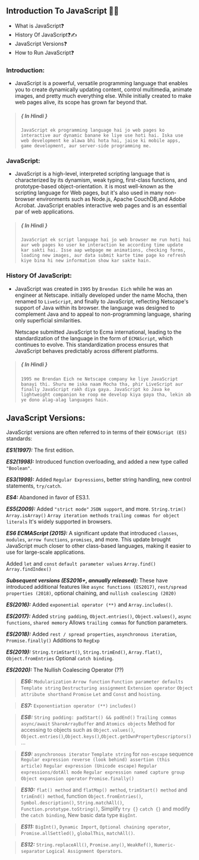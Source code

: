 ## Introduction To JavaScript 🧑‍💻
- What is JavaScript❓
- History Of JavaScript❓✍
- JavaScript Versions❓
- How to Run JavaScript❓


### Introduction:
- JavaScript is a powerful, versatile programming language that enables you to create dynamically updating content, control multimedia, animate images, and pretty much everything else. While initially created to make web pages alive, its scope has grown far beyond that.

>##### { In Hindi }
> `JavaScript ek programming language hai jo web pages ko interactive aur dynamic banane ke liye use hoti hai. Iska use web development ke alawa bhi hota hai, jaise ki mobile apps, game development, aur server-side programming me.`

### JavaScript:
- JavaScript is a high-level, interpreted scripting language that is characterized by its dynamism, weak typing, first-class functions, and prototype-based object-orientation. it is most well-known as the scripting language for Web pages, but it's also used in many non-browser environments such as Node.js, Apache CouchDB,and Adobe Acrobat. JavaScript enables interactive web pages and is an essential par of web applications.

>##### { In Hindi }
> `JavaScript ek script language hai jo web browser me run hoti hai aur web pages ko user ke interaction ke according time update kar sakti hai. Isse aap webpage me animations, checking forms, loading new images, aur data submit karte time page ko refresh kiye bina hi new information show kar sakte hain.`


### History Of JavaScript: 
- JavaScript was created in `1995` by `Brendan Eich` while he was an engineer at Netscape. initially developed under the name Mocha, then renamed to `LiveScript`, and finally to JavaScript, reflecting Netscape's support of Java within its browser. the language was designed to complement Java and to appeal to non-programming language, sharing only superficial similarities.

     Netscape submitted JavaScript to Ecma international, leading to the standardization of the language in the form of `ECMAScript`, which continues to evolve. This standardization process ensures that JavaScript behaves predictably across different platforms.

>##### { In Hindi }
> `1995 me Brendan Eich ne Netscape company ke liye JavaScript banayi thi. Shuru me iska naam Mocha tha, phir LiveScript aur finally JavaScript rakh diya gaya. JavaScript ko Java ke lightweight companion ke roop me develop kiya gaya tha, lekin ab ye dono alag-alag languages hain.`


## JavaScript Versions:
JavaScript versions are often referred to in terms of their `ECMAScript (ES)` standards:

***ES1(1997):*** The first edition.

***ES2(1998):*** Introduced function overloading, and added a new type called `"Boolean"`.

***ES3(1999):*** Added `Regular Expressions`, better string handling, new control statements, `try/catch`. 

***ES4:*** Abandoned in favor of ES3.1.

***ES5(2009):*** Added `"strict mode"` `JSON support`, and more. `String.trim()` `Array.isArray()` `Array iteration methods` `trailing commas for object literals` It's widely supported in browsers.

***ES6	ECMAScript (2015):*** A significant update that introduced `classes`, `modules`, `arrow functions`, `promises`, and more. This update brought JavaScript much closer to other class-based languages, making it easier to use for large-scale applications.

Added  `let` and `const` `default parameter values` `Array.find()` `Array.findIndex()`

***Subsequent versions (ES2016+, annually released):*** These have introduced additional features like `async functions (ES2017)`, `rest/spread properties (2018)`, optional chaining, and `nullish coalescing (2020)`

***ES(2016):*** Added `exponential operator (**)` and `Array.includes()`.

***ES(2017):***  Added `string padding`, `Object.entries()`, `Object.values()`, `async functions`, `shared memory`
Allows `trailing commas` for function parameters.

***ES(2018):*** Added `rest / spread properties`,  `asynchronous iteration`, `Promise.finally()`
Additions to `RegExp`

***ES(2019):*** `String.trimStart()`, `String.trimEnd()`, `Array.flat()`, `Object.fromEntries`
Optional `catch binding`.

***ES(2020):*** The Nullish Coalescing Operator (??)

>***ES6:***  `Modularization` `Arrow function` `Function parameter defaults` `Template string` `Destructuring assignment` `Extension operator` `Object attribute shorthand` `Promise` `Let` and `Const` and `hoisting`.

>***ES7:***  `Exponentiation operator (**)` `includes()`

>***ES8:***  `String padding: padStart() && padEnd()` `Trailing commas` `async/await` `ShareArrayBuffer` and `Atomics objects` Method for accessing to objects such as `Object.values()`, `Object.entries()`,`Object.keys()`,`Object.getOwnPropertyDescriptors()`… 

>***ES9:*** `asynchronous iterator`
`Template string` for `non-escape` sequence 
`Regular expression reverse (look behind) assertion (this article)`
`Regular expression (Unicode escape)`
`Regular expressions/dotAll mode`
`Regular expression named capture group`
`Object expansion operator`
`Promise.finally()`

>***ES10:*** `flat() method` and `flatMap() method`, `trimStart() method` and `trimEnd() method`, function `Object.fromEntries()`, `Symbol.description()`, `String.matchAll()`, `Function.prototype.toString()`, Simplify `try {}` `catch {}` and modify the `catch binding`, New basic data type `BigInt`.

>***ES11:*** `BigInt()`, `Dynamic Import`, `Optional chaining operator`, `Promise.allSettled()`, `globalThis`, `matchAll()`.

>***ES12:*** `String.replaceAll()`, `Promise.any()`, `WeakRef()`,  `Numeric-separator` `Logical Assignment Operators`.











